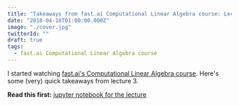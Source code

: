 ```yaml
---
title: "Takeaways from fast.ai Computational Linear Algebra course: Lecture 3"
date: "2018-04-18T01:00:00.000Z"
image: "./cover.jpg"
twitterId: ""
draft: true
tags:
  - fast.ai Computational Linear Algebra course
---
```


I started watching [fast.ai's Computational Linear Algebra course](http://www.fast.ai/2017/07/17/num-lin-alg/). Here's some (very) quick takeaways from lecture 3.

<post-separator></post-separator>

<div><responsive-iframe width="560" height="315" src="https://www.youtube.com/embed/C8KEtrWjjyo" frameborder="0" allow="autoplay; encrypted-media" allowfullscreen></responsive-iframe></div>

**Read this first:** [jupyter notebook for the lecture](https://github.com/fastai/numerical-linear-algebra/blob/master/nbs/2.%20Topic%20Modeling%20with%20NMF%20and%20SVD.ipynb)
